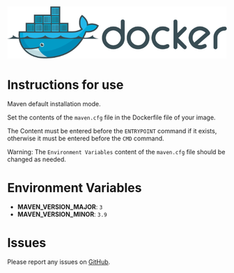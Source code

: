 ![Docker logo](https://github.com/marcosoliveirasoares94/Dockerfiles/blob/master/docker_logo.png)

# Instructions for use

Maven default installation mode.

Set the contents of the `maven.cfg` file in the Dockerfile file of your image.

The Content must be entered before the `ENTRYPOINT` command if it exists, otherwise it must be entered before the `CMD` command.

Warning: The `Environment Variables` content of the `maven.cfg` file should be changed as needed.

# Environment Variables

* **MAVEN_VERSION_MAJOR**:  `3`
* **MAVEN_VERSION_MINOR**:  `3.9`

# Issues

Please report any issues on [GitHub](https://github.com/marcosoliveirasoares94/Dockerfiles/issues).
